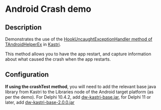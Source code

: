 # Android Crash demo

## Description

Demonstrates the use of the [HookUncaughtExceptionHandler method of TAndroidHelperEx](https://github.com/DelphiWorlds/Kastri/blob/b5c87d2ea70caefd2383e9327fe3bc2f8e372467/Core/DW.Android.Helpers.pas#L143) in [Kastri](https://github.com/DelphiWorlds/Kastri).

This method allows you to have the app restart, and capture information about what caused the crash when the app restarts.

## Configuration

**If using the crashTest method**, you will need to add the relevant base java library from Kastri to the Libraries node of the Android target platform (as per the demo). For Delphi 10.4.2, add [dw-kastri-base.jar](https://github.com/DelphiWorlds/Kastri/blob/master/Lib/dw-kastri-base.jar), for Delphi 11 or later, add [dw-kastri-base-2.0.0.jar](https://github.com/DelphiWorlds/Kastri/blob/master/Lib/dw-kastri-base-2.0.0.jar)


